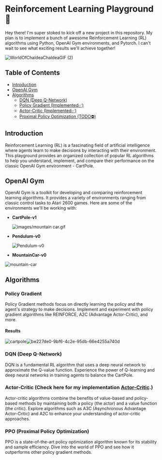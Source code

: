 # Reinforcement Learning Playground 🚀

Hey there! I'm super stoked to kick off a new project in this repository. My plan is to implement a bunch of awesome Reinforcement Learning (RL) algorithms using Python, OpenAI Gym environments, and Pytorch. I can't wait to see what exciting results we'll achieve together!

![WorldOfChaldeaChaldeaGIF (2)](https://github.com/sobhanshukueian/Reinforcement-Learning-Playground/assets/47561760/982589d0-d7a8-4b6f-b4b8-6e2b717ccace)


## Table of Contents
- [Introduction](#introduction)
- [OpenAI Gym](#openai-gym)
- [Algorithms](#algorithms)
  - [DQN (Deep Q-Network)](#dqn-deep-q-network)
  - [Policy Gradient (Implemented✅)](#policy-gradient)
  - [Actor-Critic (Implemented✅)](#actor-critic)
  - [Proximal Policy Optimization (TODO⛔)](#ppo-proximal-policy-optimization)


## Introduction

Reinforcement Learning (RL) is a fascinating field of artificial intelligence where agents learn to make decisions by interacting with their environment. This playground provides an organized collection of popular RL algorithms to help you understand, implement, and compare their performance on the classic OpenAI Gym environment - CartPole.

## OpenAI Gym

OpenAI Gym is a toolkit for developing and comparing reinforcement learning algorithms. It provides a variety of environments ranging from classic control tasks to Atari 2600 games. Here are some of the environments we'll be working with:

- **CartPole-v1**
  
  ![images/mountain car.gif](https://gymnasium.farama.org/_images/cart_pole.gif)

- **Pendulum-v0**

  ![Pendulum-v0](https://gymnasium.farama.org/_images/pendulum.gif)

- **MountainCar-v0**

![mountain-car](https://gymnasium.farama.org/_images/mountain_car.gif)


## Algorithms

### Policy Gradient

Policy Gradient methods focus on directly learning the policy and the agent's strategy to make decisions. Implement and experiment with policy gradient algorithms like REINFORCE, A2C (Advantage Actor-Critic), and more.

#### Results

![cartpole](https://github.com/sobhanshukueian/Reinforcement-Learning-Playground/assets/47561760/868e2d4c-32bf-4fc5-8fc3-3031cfc05fec)![be227de0-9bf6-4c2e-95db-66e4255a740d](https://github.com/sobhanshukueian/Reinforcement-Learning-Playground/assets/47561760/0a1281e4-04b5-45b6-b171-55e78da53b59)




### DQN (Deep Q-Network)

DQN is a fundamental RL algorithm that uses a deep neural network to approximate the Q-value function. Experience the power of Q-learning and deep neural networks in training agents to balance the CartPole.

### Actor-Critic (Check here for my implementation [Actor-Critic](https://github.com/sobhanshukueian/Reinforcement-Learning-Playground/tree/main/ActorCritic).)

Actor-critic algorithms combine the benefits of value-based and policy-based methods by maintaining both a policy (the actor) and a value function (the critic). Explore algorithms such as A3C (Asynchronous Advantage Actor-Critic) and A2C to enhance your understanding of actor-critic approaches.

### PPO (Proximal Policy Optimization)

PPO is a state-of-the-art policy optimization algorithm known for its stability and sample efficiency. Dive into the world of PPO and see how it outperforms other policy gradient methods.
